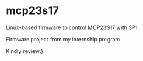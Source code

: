 # mcp23s17
Linux-based firmware to control MCP23S17 with SPI 

Firmware project from my internship program

Kindly review:)
